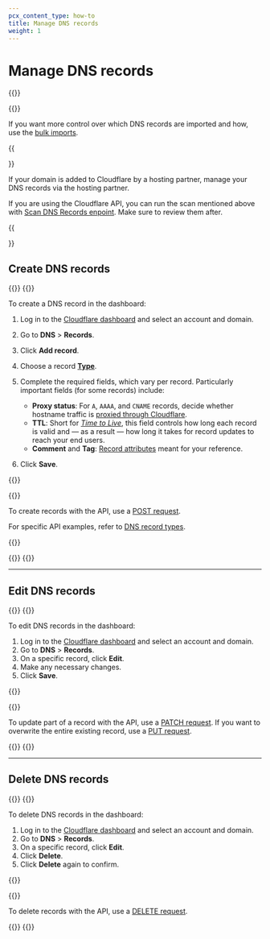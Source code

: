 ```yaml
---
pcx_content_type: how-to
title: Manage DNS records
weight: 1
---
```


# Manage DNS records

{{<render file="_dns-auto-scan-info.md">}}

{{<render file="_dns-scan-procedure.md">}}

If you want more control over which DNS records are imported and how, use the [bulk imports](/dns/manage-dns-records/how-to/import-and-export/#import-records).

{{<Aside type="note">}}

If your domain is added to Cloudflare by a hosting partner, manage your DNS records via the hosting partner.

If you are using the Cloudflare API, you can run the scan mentioned above with [Scan DNS Records enpoint](https://developers.cloudflare.com/api/operations/dns-records-for-a-zone-scan-dns-records). Make sure to review them after.

{{</Aside>}}

## Create DNS records

{{<tabs labels="Dashboard | API">}}
{{<tab label="dashboard" no-code="true">}}

To create a DNS record in the dashboard:

1.  Log in to the [Cloudflare dashboard](https://dash.cloudflare.com/login) and select an account and domain.
2.  Go to **DNS** > **Records**.
3.  Click **Add record**.
4.  Choose a record [**Type**](/dns/manage-dns-records/reference/dns-record-types/).
5.  Complete the required fields, which vary per record. Particularly important fields (for some records) include:
    - **Proxy status**: For `A`, `AAAA`, and `CNAME` records, decide whether hostname traffic is [proxied through Cloudflare](/dns/manage-dns-records/reference/proxied-dns-records/).
    - **TTL**: Short for [*Time to Live*](/dns/manage-dns-records/reference/ttl/), this field controls how long each record is valid and — as a result — how long it takes for record updates to reach your end users.
    - **Comment** and **Tag**: [Record attributes](/dns/manage-dns-records/reference/record-attributes/) meant for your reference.

6.  Click **Save**.

{{</tab>}}

{{<tab label="api" no-code="true">}}

To create records with the API, use a [POST request](https://developers.cloudflare.com/api/operations/dns-records-for-a-zone-create-dns-record).

For specific API examples, refer to [DNS record types](/dns/manage-dns-records/reference/dns-record-types/).

{{<render file="_api-field-definitions.md">}}

{{</tab>}}
{{</tabs>}}

---

## Edit DNS records

{{<tabs labels="Dashboard | API">}}
{{<tab label="dashboard" no-code="true">}}

To edit DNS records in the dashboard:

1.  Log in to the [Cloudflare dashboard](https://dash.cloudflare.com/login) and select an account and domain.
2.  Go to **DNS** > **Records**.
3.  On a specific record, click **Edit**.
4.  Make any necessary changes.
5.  Click **Save**.

{{</tab>}}

{{<tab label="api" no-code="true">}}

To update part of a record with the API, use a [PATCH request](https://developers.cloudflare.com/api/operations/dns-records-for-a-zone-patch-dns-record). If you want to overwrite the entire existing record, use a [PUT request](https://developers.cloudflare.com/api/operations/dns-records-for-a-zone-update-dns-record).

{{</tab>}}
{{</tabs>}}

---

## Delete DNS records

{{<tabs labels="Dashboard | API">}}
{{<tab label="dashboard" no-code="true">}}

To delete DNS records in the dashboard:

1.  Log in to the [Cloudflare dashboard](https://dash.cloudflare.com/login) and select an account and domain.
2.  Go to **DNS** > **Records**.
3.  On a specific record, click **Edit**.
4.  Click **Delete**.
5.  Click **Delete** again to confirm.

{{</tab>}}

{{<tab label="api" no-code="true">}}

To delete records with the API, use a [DELETE request](https://developers.cloudflare.com/api/operations/dns-records-for-a-zone-delete-dns-record).

{{</tab>}}
{{</tabs>}}